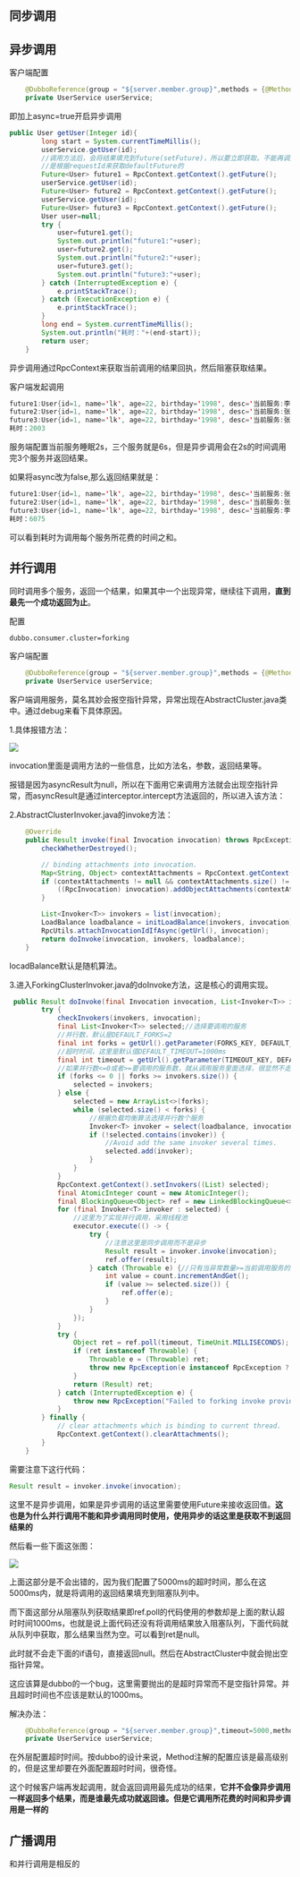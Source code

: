 ## 同步调用



## 异步调用

客户端配置

~~~java
    @DubboReference(group = "${server.member.group}",methods = {@Method(name = "getUser",async=true,timeout = 5000)})
    private UserService userService;
~~~

即加上async=true开启异步调用

~~~java
public User getUser(Integer id){
        long start = System.currentTimeMillis();
        userService.getUser(id);
        //调用方法后，会将结果填充到future(setFuture)，所以要立即获取。不能再调用一个方法然后拿回执，是拿不到最开始调用方法的回执的
        //是根据requestId来获取defaultFuture的
        Future<User> future1 = RpcContext.getContext().getFuture();
        userService.getUser(id);
        Future<User> future2 = RpcContext.getContext().getFuture();
        userService.getUser(id);
        Future<User> future3 = RpcContext.getContext().getFuture();
        User user=null;
        try {
            user=future1.get();
            System.out.println("future1:"+user);
            user=future2.get();
            System.out.println("future2:"+user);
            user=future3.get();
            System.out.println("future3:"+user);
        } catch (InterruptedException e) {
            e.printStackTrace();
        } catch (ExecutionException e) {
            e.printStackTrace();
        }
        long end = System.currentTimeMillis();
        System.out.println("耗时："+(end-start));
        return user;
    }
~~~

异步调用通过RpcContext来获取当前调用的结果回执，然后阻塞获取结果。

客户端发起调用

~~~java
future1:User{id=1, name='lk', age=22, birthday='1998', desc='当前服务:李四'}
future2:User{id=1, name='lk', age=22, birthday='1998', desc='当前服务:张三'}
future3:User{id=1, name='lk', age=22, birthday='1998', desc='当前服务:张三'}
耗时：2003
~~~

服务端配置当前服务睡眠2s，三个服务就是6s，但是异步调用会在2s的时间调用完3个服务并返回结果。

如果将async改为false,那么返回结果就是：

~~~java
future1:User{id=1, name='lk', age=22, birthday='1998', desc='当前服务:张三'}
future2:User{id=1, name='lk', age=22, birthday='1998', desc='当前服务:张三'}
future3:User{id=1, name='lk', age=22, birthday='1998', desc='当前服务:李四'}
耗时：6075
~~~

可以看到耗时为调用每个服务所花费的时间之和。

## 并行调用

同时调用多个服务，返回一个结果，如果其中一个出现异常，继续往下调用，**直到最先一个成功返回为止**。

配置

~~~properties
dubbo.consumer.cluster=forking
~~~

客户端配置

~~~java
    @DubboReference(group = "${server.member.group}",methods = {@Method(name = "getUser",timeout = 5000)})
    private UserService userService;
~~~

客户端调用服务，莫名其妙会报空指针异常，异常出现在AbstractCluster.java类中。通过debug来看下具体原因。

1.具体报错方法：

![](https://s3.ax1x.com/2021/03/14/60RV8H.png)

invocation里面是调用方法的一些信息，比如方法名，参数，返回结果等。

报错是因为asyncResult为null，所以在下面用它来调用方法就会出现空指针异常，而asyncResult是通过interceptor.intercept方法返回的，所以进入该方法：

2.AbstractClusterInvoker.java的invoke方法：

~~~java
    @Override
    public Result invoke(final Invocation invocation) throws RpcException {
        checkWhetherDestroyed();

        // binding attachments into invocation.
        Map<String, Object> contextAttachments = RpcContext.getContext().getObjectAttachments();
        if (contextAttachments != null && contextAttachments.size() != 0) {
            ((RpcInvocation) invocation).addObjectAttachments(contextAttachments);
        }

        List<Invoker<T>> invokers = list(invocation);
        LoadBalance loadbalance = initLoadBalance(invokers, invocation);
        RpcUtils.attachInvocationIdIfAsync(getUrl(), invocation);
        return doInvoke(invocation, invokers, loadbalance);
    }
~~~

locadBalance默认是随机算法。

3.进入ForkingClusterInvoker.java的doInvoke方法，这是核心的调用实现。

~~~java
 public Result doInvoke(final Invocation invocation, List<Invoker<T>> invokers, LoadBalance loadbalance) throws RpcException {
        try {
            checkInvokers(invokers, invocation);
            final List<Invoker<T>> selected;//选择要调用的服务
            //并行数，默认是DEFAULT_FORKS=2
            final int forks = getUrl().getParameter(FORKS_KEY, DEFAULT_FORKS);
            //超时时间，这里是默认值DEFAULT_TIMEOUT=1000ms
            final int timeout = getUrl().getParameter(TIMEOUT_KEY, DEFAULT_TIMEOUT);
            //如果并行数<=0或者>=要调用的服务数，就从调用服务里面选择，很显然不走这里
            if (forks <= 0 || forks >= invokers.size()) {
                selected = invokers;
            } else {
                selected = new ArrayList<>(forks);
                while (selected.size() < forks) {
                    //根据负载均衡算法选择并行数个服务
                    Invoker<T> invoker = select(loadbalance, invocation, invokers, selected);
                    if (!selected.contains(invoker)) {
                        //Avoid add the same invoker several times.
                        selected.add(invoker);
                    }
                }
            }
            RpcContext.getContext().setInvokers((List) selected);
            final AtomicInteger count = new AtomicInteger();
            final BlockingQueue<Object> ref = new LinkedBlockingQueue<>();
            for (final Invoker<T> invoker : selected) {
                //这里为了实现并行调用，采用线程池
                executor.execute(() -> {
                    try {
                        //注意这里是同步调用而不是异步
                        Result result = invoker.invoke(invocation);
                        ref.offer(result);
                    } catch (Throwable e) {//只有当异常数量>=当前调用服务的数量，异常才会被填充到阻塞队列中，否则异常将会被忽略掉。
                        int value = count.incrementAndGet();
                        if (value >= selected.size()) {
                            ref.offer(e);
                        }
                    }
                });
            }
            try {
                Object ret = ref.poll(timeout, TimeUnit.MILLISECONDS);
                if (ret instanceof Throwable) {
                    Throwable e = (Throwable) ret;
                    throw new RpcException(e instanceof RpcException ? ((RpcException) e).getCode() : 0, "Failed to forking invoke provider " + selected + ", but no luck to perform the invocation. Last error is: " + e.getMessage(), e.getCause() != null ? e.getCause() : e);
                }
                return (Result) ret;
            } catch (InterruptedException e) {
                throw new RpcException("Failed to forking invoke provider " + selected + ", but no luck to perform the invocation. Last error is: " + e.getMessage(), e);
            }
        } finally {
            // clear attachments which is binding to current thread.
            RpcContext.getContext().clearAttachments();
        }
    }
~~~

需要注意下这行代码：

~~~java
Result result = invoker.invoke(invocation);
~~~

这里不是异步调用，如果是异步调用的话这里需要使用Future来接收返回值。**这也是为什么并行调用不能和异步调用同时使用，使用异步的话这里是获取不到返回结果的**

然后看一些下面这张图：

![](https://s3.ax1x.com/2021/03/14/605LUx.png)

上面这部分是不会出错的，因为我们配置了5000ms的超时时间，那么在这5000ms内，就是将调用的返回结果填充到阻塞队列中。

而下面这部分从阻塞队列获取结果即ref.poll的代码使用的参数却是上面的默认超时时间1000ms，也就是说上面代码还没有将调用结果放入阻塞队列，下面代码就从队列中获取，那么结果当然为空。可以看到ret是null。

此时就不会走下面的if语句，直接返回null。然后在AbstractCluster中就会抛出空指针异常。

这应该算是dubbo的一个bug，这里需要抛出的是超时异常而不是空指针异常。并且超时时间也不应该是默认的1000ms。

解决办法：

~~~java
    @DubboReference(group = "${server.member.group}",timeout=5000,methods = {@Method(name = "getUser",timeout = 5000)})
    private UserService userService;
~~~

在外层配置超时时间。按dubbo的设计来说，Method注解的配置应该是最高级别的，但是这里却要在外面配置超时时间，很奇怪。

这个时候客户端再发起调用，就会返回调用最先成功的结果，**它并不会像异步调用一样返回多个结果，而是谁最先成功就返回谁。但是它调用所花费的时间和异步调用是一样的**

## 广播调用

和并行调用是相反的